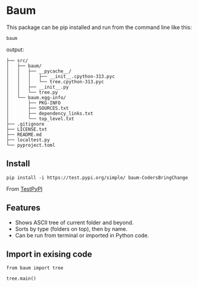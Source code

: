 # Baum

This package can be pip installed and run from the command line like this:

```
baum
```

output:

```
├── src/
│   ├── baum/
│   │   ├── __pycache__/
│   │   │   ├── __init__.cpython-313.pyc
│   │   │   └── tree.cpython-313.pyc
│   │   ├── __init__.py
│   │   └── tree.py
│   └── baum.egg-info/
│       ├── PKG-INFO
│       ├── SOURCES.txt
│       ├── dependency_links.txt
│       └── top_level.txt
├── .gitignore
├── LICENSE.txt
├── README.md
├── localtest.py
└── pyproject.toml
```
## Install

```
pip install -i https://test.pypi.org/simple/ baum-CodersBringChange
```

From [TestPyPI](https://test.pypi.org/project/baum-CodersBringChange)

## Features

- Shows ASCII tree of current folder and beyond.
- Sorts by type (folders on top), then by name.
- Can be run from terminal or imported in Python code.

## Import in exising code

```
from baum import tree

tree.main()
```
